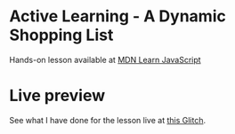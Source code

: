 # Active Learning - A Dynamic Shopping List

Hands-on lesson available at [MDN Learn JavaScript](https://developer.mozilla.org/en-US/docs/Learn/JavaScript/Client-side_web_APIs/Manipulating_documents#active_learning_a_dynamic_shopping_list)

# Live preview

See what I have done for the lesson live at [this Glitch](https://titanium-slender-swim.glitch.me/JavaScript/Active%20learning%20-%20Dynamic%20shopping%20list/).
